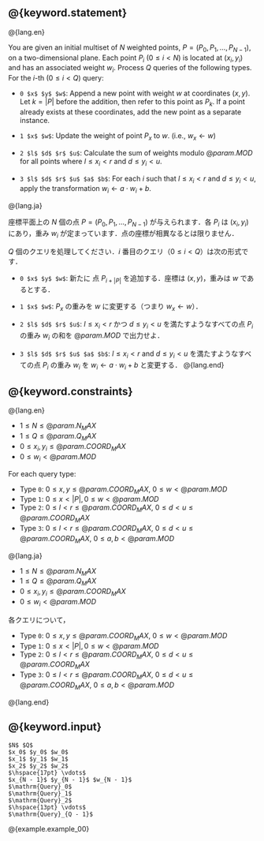 ## @{keyword.statement}
@{lang.en}

You are given an initial multiset of $N$ weighted points, $P = (P_0, P_1, \dots, P_{N - 1})$, on a two-dimensional plane. Each point $P_i$ ($0 \leq i < N$) is located at $(x_i, y_i)$ and has an associated weight $w_i$. Process $Q$ queries of the following types. For the $i$-th ($0\leq i < Q$) query:

- `0 $x$ $y$ $w$`: Append a new point with weight $w$ at coordinates $(x, y)$. Let $k = |P|$ before the addition, then refer to this point as $P_k$. If a point already exists at these coordinates, add the new point as a separate instance.
- `1 $x$ $w$`: Update the weight of point $P_x$ to $w$. (i.e., $w_x \gets w$)

- `2 $l$ $d$ $r$ $u$`: Calculate the sum of weights modulo $@{param.MOD}$ for all points where $l \leq x_i < r$ and $d \leq y_i < u$.

- `3 $l$ $d$ $r$ $u$ $a$ $b$`: For each $i$ such that $l \leq x_i < r$ and $d \leq y_i < u$, apply the transformation $w_i \gets a \cdot w_i + b$.

@{lang.ja}

座標平面上の $N$ 個の点 $P = (P_0, P_1, \dots, P_{N - 1})$ が与えられます．各 $P_i$ は $(x_i, y_i)$ にあり，重み $w_i$ が定まっています．点の座標が相異なるとは限りません．

$Q$ 個のクエリを処理してください．$i$ 番目のクエリ（$0\leq i<Q$）は次の形式です．

- `0 $x$ $y$ $w$`: 新たに 点 $P_{i + |P|}$ を追加する．座標は $(x,y)$，重みは $w$ であるとする．

- `1 $x$ $w$`: $P_x$ の重みを $w$ に変更する（つまり $w_x \gets w$）．

- `2 $l$ $d$ $r$ $u$`: $l \leq x_i < r$ かつ $d \leq y_i < u$ を満たすようなすべての点 $P_i$ の重み $w_i$ の和を $@{param.MOD}$ で出力せよ．

- `3 $l$ $d$ $r$ $u$ $a$ $b$`: $l \leq x_i < r$ and $d \leq y_i < u$ を満たすようなすべての点 $P_i$ の重み $w_i$ を $w_i \gets a \cdot w_i + b$ と変更する．
@{lang.end}

## @{keyword.constraints}
@{lang.en}

- $1 \leq N \leq @{param.N_MAX}$
- $1 \leq Q \leq @{param.Q_MAX}$
- $0 \leq x_i, y_i \leq @{param.COORD_MAX}$
- $0 \leq w_i < @{param.MOD}$

For each query type:
- Type `0`: $0 \leq x, y \leq @{param.COORD_MAX}$, $0 \leq w < @{param.MOD}$
- Type `1`: $0\leq x < |P|, 0\leq w < @{param.MOD}$
- Type `2`: $0 \leq l < r \leq @{param.COORD_MAX}$, $0 \leq d < u \leq @{param.COORD_MAX}$
- Type `3`: $0 \leq l < r \leq @{param.COORD_MAX}$, $0 \leq d < u \leq @{param.COORD_MAX}$, $0 \leq a, b < @{param.MOD}$

@{lang.ja}

- $1 \leq N \leq @{param.N_MAX}$
- $1 \leq Q \leq @{param.Q_MAX}$
- $0 \leq x_i, y_i \leq @{param.COORD_MAX}$
- $0 \leq w_i < @{param.MOD}$

各クエリについて，
- Type `0`: $0 \leq x, y \leq @{param.COORD_MAX}$, $0 \leq w < @{param.MOD}$
- Type `1`: $0\leq x < |P|, 0\leq w < @{param.MOD}$
- Type `2`: $0 \leq l < r \leq @{param.COORD_MAX}$, $0 \leq d < u \leq @{param.COORD_MAX}$
- Type `3`: $0 \leq l < r \leq @{param.COORD_MAX}$, $0 \leq d < u \leq @{param.COORD_MAX}$, $0 \leq a, b < @{param.MOD}$

@{lang.end}

## @{keyword.input}
~~~
$N$ $Q$
$x_0$ $y_0$ $w_0$
$x_1$ $y_1$ $w_1$
$x_2$ $y_2$ $w_2$
$\hspace{17pt} \vdots$
$x_{N - 1}$ $y_{N - 1}$ $w_{N - 1}$
$\mathrm{Query}_0$
$\mathrm{Query}_1$
$\mathrm{Query}_2$
$\hspace{13pt} \vdots$
$\mathrm{Query}_{Q - 1}$
~~~

@{example.example_00}
